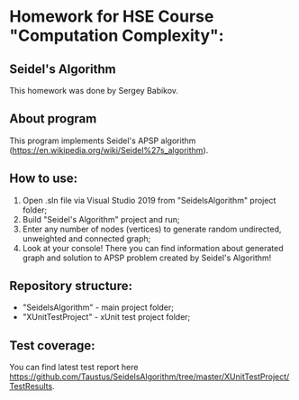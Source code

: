 # Homework for HSE Course "Computation Complexity": 
## Seidel's Algorithm
This homework was done by Sergey Babikov. 
## About program
This program implements Seidel's APSP algorithm (https://en.wikipedia.org/wiki/Seidel%27s_algorithm).
## How to use: 
1) Open .sln file via Visual Studio 2019 from "SeidelsAlgorithm" project folder;
2) Build "Seidel's Algorithm" project and run;
3) Enter any number of nodes (vertices) to generate random undirected, unweighted and connected graph;
4) Look at your console! There you can find information about generated graph and solution to APSP problem created by Seidel's Algorithm!
## Repository structure:
- "SeidelsAlgorithm" - main project folder;
- "XUnitTestProject" - xUnit test project folder;
## Test coverage:
You can find latest test report here https://github.com/Taustus/SeidelsAlgorithm/tree/master/XUnitTestProject/TestResults.
